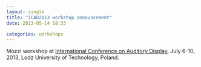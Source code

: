 ```yaml
---
layout: single
title: "ICAD2013 workshop announcement"
date: 2013-05-14 18:33

categories: workshops
---
```


Mozzi workshop at [International Conference on Auditory Display](https://icad2013.com/index.php?action=workshops), July 6-10, 2013, Lodz University of Technology, Poland.

